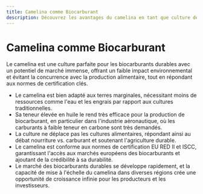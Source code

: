 ```yaml
---
title: Camelina comme Biocarburant
description: Découvrez les avantages du camelina en tant que culture de biocarburant durable avec un potentiel de marché immense.
---
```


# Camelina comme Biocarburant
Le camelina est une culture parfaite pour les biocarburants durables avec un potentiel de marché immense, offrant un faible impact environnemental et évitant la concurrence avec la production alimentaire, tout en répondant aux normes de certification clés.

- Le camelina est bien adapté aux terres marginales, nécessitant moins de ressources comme l'eau et les engrais par rapport aux cultures traditionnelles.
- Sa teneur élevée en huile le rend très efficace pour la production de biocarburant, en particulier dans l'industrie aéronautique, où les carburants à faible teneur en carbone sont très demandés.
- La culture ne déplace pas les cultures alimentaires, répondant ainsi au débat nourriture vs. carburant et soutenant l'agriculture durable.
- Le camelina est conforme aux normes de certification EU RED II et ISCC, garantissant l'accès aux marchés européens des biocarburants et ajoutant de la crédibilité à sa durabilité.
- Le marché des biocarburants durables se développe rapidement, et la capacité de mise à l'échelle du camelina dans diverses régions crée une opportunité de croissance infinie pour les producteurs et les investisseurs.